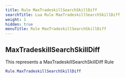 ```yaml
---
title: Rule MaxTradeskillSearchSkillDiff
searchTitle: Lua Rule MaxTradeskillSearchSkillDiff
weight: 1
hidden: true
menuTitle: Rule MaxTradeskillSearchSkillDiff
---
```

## MaxTradeskillSearchSkillDiff

This represents a MaxTradeskillSearchSkillDiff Rule
```lua
Rule.MaxTradeskillSearchSkillDiff
```